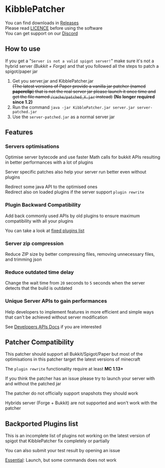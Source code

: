 # KibblePatcher

You can find downloads in [Releases](https://github.com/KibbleLands/KibblePatcher/releases)  
Please read [LICENCE](https://github.com/Fox2Code/Repacker/blob/master/LICENSE) before using the software  
You can get support on our [Discord](https://discord.gg/qgk4Saq)

## How to use

If you get a "`Server is not a valid spigot server!`" make sure it's not a hybrid server 
*(Bukkit + Forge)* and that you followed all the steps to patch a spigot/paper jar

1. Get you server.jar and KibblePatcher.jar  
~~(The latest versions of Paper provide a vanilla jar patcher (named **paperclip**) 
that is not the real server jar  please launch it once time and get the 
file named `/cache/patched_X.jar` instead)~~ **(No longer required since 1.2)**
2. Run the command `java -jar KibblePatcher.jar server.jar server-patched.jar`
3. Use the `server-patched.jar` as a normal server jar

## Features

### Servers optimisations

Optimise server bytecode and use faster Math calls for bukkit APIs resulting in better performances with a lot of plugins

Server specific patches also help your server run better even without plugins

Redirect some java API to the optimised ones  
Redirect also on loaded plugins if the server support `plugin rewrite`

### Plugin Backward Compatibility

Add back commonly used APIs by old plugins to ensure maximum compatibility with all your plugins

You can take a look at [fixed plugins list](#fixed-plugins-list)

### Server zip compression

Reduce ZIP size by better compressing files, removing unnecessary files, and trimming json

### Reduce outdated time delay

Change the wait time from `20` seconds to `5` seconds when the server detects that the build is outdated

### Unique Server APIs to gain performances

Help developers to implement features in more efficient and simple
ways that can't be achieved without server modification

See [Developers APIs Docs](docs/README.md) if you are interested

## Patcher Compatibility

This patcher should support all Bukkit/Spigot/Paper but most of the optimisations in this patcher target the latest versions of minecraft

The `plugin rewrite` functionality require at least **MC 1.13+**

If you think the patcher has an issue please try to launch your server with and without the patched jar 

The patcher do not officially support snapshots they should work

Hybrids server (Forge + Bukkit) are not supported and won't work with the patcher

## Backported Plugins list

This is an incomplete list of plugins not working on the
latest version of spigot that KibblePatcher fix completely or partially

You can also submit your test result by opening an issue

[Essential](https://dev.bukkit.org/projects/essentials): 
Launch, but some commands does not work  

